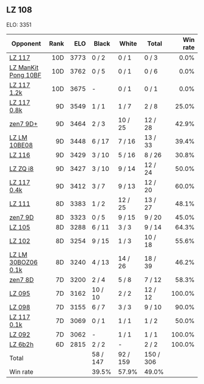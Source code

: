 ## LZ 108 ##

ELO: 3351

Opponent | Rank | ELO | Black | White | Total | Win rate
---------|-----:|----:|-------|-------|-------|-------:
[LZ 117](LZ%20117.md) | 10D | 3773 | 0 / 2 | 0 / 1 | 0 / 3 | 0.0%
[LZ ManKit Pong 10BF](LZ%20ManKit%20Pong%2010BF.md) | 10D | 3762 | 0 / 5 | 0 / 1 | 0 / 6 | 0.0%
[LZ 117 1.2k](LZ%20117%201.2k.md) | 10D | 3675 | - | 0 / 1 | 0 / 1 | 0.0%
[LZ 117 0.8k](LZ%20117%200.8k.md) | 9D | 3549 | 1 / 1 | 1 / 7 | 2 / 8 | 25.0%
[zen7 9D+](zen7%209D+.md) | 9D | 3464 | 2 / 3 | 10 / 25 | 12 / 28 | 42.9%
[LZ LM 10BE08](LZ%20LM%2010BE08.md) | 9D | 3448 | 6 / 17 | 7 / 16 | 13 / 33 | 39.4%
[LZ 116](LZ%20116.md) | 9D | 3429 | 3 / 10 | 5 / 16 | 8 / 26 | 30.8%
[LZ ZQ i8](LZ%20ZQ%20i8.md) | 9D | 3427 | 3 / 10 | 9 / 14 | 12 / 24 | 50.0%
[LZ 117 0.4k](LZ%20117%200.4k.md) | 9D | 3412 | 3 / 7 | 9 / 13 | 12 / 20 | 60.0%
[LZ 111](LZ%20111.md) | 8D | 3383 | 1 / 2 | 12 / 25 | 13 / 27 | 48.1%
[zen7 9D](zen7%209D.md) | 8D | 3323 | 0 / 5 | 9 / 15 | 9 / 20 | 45.0%
[LZ 105](LZ%20105.md) | 8D | 3288 | 6 / 11 | 3 / 3 | 9 / 14 | 64.3%
[LZ 102](LZ%20102.md) | 8D | 3254 | 9 / 15 | 1 / 3 | 10 / 18 | 55.6%
[LZ LM 30BOZ06 0.1k](LZ%20LM%2030BOZ06%200.1k.md) | 8D | 3240 | 4 / 13 | 14 / 26 | 18 / 39 | 46.2%
[zen7 8D](zen7%208D.md) | 7D | 3200 | 2 / 4 | 5 / 8 | 7 / 12 | 58.3%
[LZ 095](LZ%20095.md) | 7D | 3162 | 10 / 10 | 2 / 2 | 12 / 12 | 100.0%
[LZ 098](LZ%20098.md) | 7D | 3155 | 6 / 7 | 3 / 3 | 9 / 10 | 90.0%
[LZ 117 0.1k](LZ%20117%200.1k.md) | 7D | 3069 | 0 / 1 | 1 / 1 | 1 / 2 | 50.0%
[LZ 092](LZ%20092.md) | 7D | 3062 | - | 1 / 1 | 1 / 1 | 100.0%
[LZ 6b2h](LZ%206b2h.md) | 6D | 2815 | 2 / 2 | - | 2 / 2 | 100.0%
Total | | | 58 / 147 | 92 / 159 | 150 / 306 | 
Win rate| | | 39.5% | 57.9% | 49.0% | 
